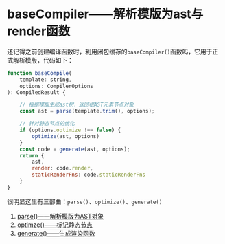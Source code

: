 # baseCompiler——解析模版为ast与render函数

还记得之前创建编译函数时，利用闭包缓存的`baseCompiler()`函数吗，它用于正式解析模版，代码如下：

```js
function baseCompile(
    template: string,
    options: CompilerOptions
): CompiledResult {

    // 根据模版生成ast树，返回根AST元素节点对象
    const ast = parse(template.trim(), options);

    // 针对静态节点的优化
    if (options.optimize !== false) {
        optimize(ast, options)
    }
    const code = generate(ast, options);
    return {
        ast,
        render: code.render,
        staticRenderFns: code.staticRenderFns
    }
}
```

很明显这里有三部曲：`parse()`、`optimize()`、`generate()`

1. [parse()——解析模版为AST对象](./parse解析/README.md)
2. [optimze()——标记静态节点](./optimze优化/README.md)
3. [generate()——生成渲染函数](./generate生成/README.md)